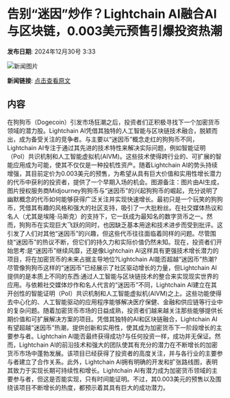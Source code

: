 # 告别“迷因”炒作？Lightchain AI融合AI与区块链，0.003美元预售引爆投资热潮

**发布日期**: 2024年12月30号 3:33

![新闻图片](https://pic.chinaz.com/picmap/202411221551273123_1.jpg)

**新闻链接**: [点击查看原文](https://www.aibase.com/zh/news/14344)

## 内容

在狗狗币（Dogecoin）引发市场狂潮之后，投资者们正积极寻找下一个加密货币领域的潜力股。Lightchain AI凭借其独特的人工智能与区块链技术融合，脱颖而出，成为备受关注的竞争者。与主要以“迷因币”概念走红的狗狗币不同，Lightchain AI专注于通过其先进的技术特性来解决实际问题，例如智能证明（PoI）共识机制和人工智能虚拟机(AIVM)。这些技术使得跨行业的、可扩展的智能应用成为可能，使其不仅仅是一种投机性资产。随着Lightchain AI的势头持续增强，其目前定价为0.003美元的预售，为希望从具有巨大价值和实用性增长潜力的代币中获利的投资者，提供了一个早期入场的机会。图源备注：图片由AI生成，图片授权服务商Midjourney狗狗币与“迷因币”的兴起狗狗币的崛起，充分说明了幽默概念的代币如何能够获得广泛关注并实现快速增长。最初只是一个玩笑的狗狗币，凭借其有趣的风格和强大的社区支持，吸引了一大批粉丝。在社交媒体热议和名人（尤其是埃隆·马斯克）的支持下，它一跃成为最知名的数字货币之一。然而，狗狗币在实现巨大飞跃的同时，也因缺乏基本用途和技术进步而受到批评。这引发了人们对其他“迷因币”的兴趣，但这些代币往往面临着同样的问题。尽管围绕“迷因币”的热议不断，但它们的持久力和实际价值仍然未知。现在，投资者们开始思考:是“迷因币”继续风靡，还是像Lightchain AI这样具有更强技术增长潜力的项目，将在加密货币的未来占据主导地位?Lightchain AI能否超越“迷因币”热潮?尽管像狗狗币这样的“迷因币”已经展示了社区驱动增长的力量，但Lightchain AI提供的是本质上不同的东西:通过人工智能与区块链技术的整合来实现现实世界的应用。与依赖社交媒体炒作和名人代言的“迷因币”不同，Lightchain AI建立在其开创性的智能证明（PoI）共识机制和人工智能虚拟机(AIVM)之上。这些功能使得去中心化的、人工智能驱动的应用程序能够解决医疗保健、金融和供应链等行业中的复杂问题。随着加密货币市场的日益成熟，投资者们越来越关注那些能够提供长期价值和可扩展解决方案的项目。凭借其独特的AI和区块链融合，Lightchain AI有望超越“迷因币”热潮，提供创新和实用性，使其成为加密货币下一阶段增长的主要参与者。Lightchain AI能否最终获得成功?与任何投资一样，成功并无保证。然而，Lightchain AI的前沿技术和强大的团队使其有充分的潜力在不断增长的加密货币市场中蓬勃发展。该项目已经获得了投资者的高度关注，并与各行业的主要参与者建立了合作关系。此外，Lightchain AI拥有明确的开发和扩张路线图，表明其致力于实现长期可持续性和增长。Lightchain AI有潜力成为加密货币领域的主要参与者，但这是否能实现，只有时间能证明。不过，其0.003美元的预售以及围绕该项目不断增长的热度，都预示着其具有巨大的成功潜力。
